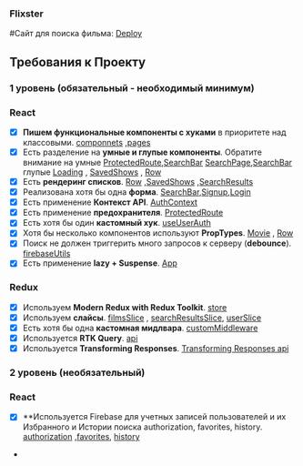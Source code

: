 ### Flixster

#Сайт для поиска фильма: [Deploy ](https://github.com/bobozaka/filmatek-aston-react/tree/main/src/componnets)

## Требования к Проекту

### 1 уровень (обязательный - необходимый минимум)

### React

- [x]  **Пишем функциональные компоненты c хуками** в приоритете над классовыми. [componnets](https://github.com/bobozaka/filmatek-aston-react/tree/main/src/componnets) ,[pages](https://github.com/bobozaka/filmatek-aston-react/tree/main/src/pages)
- [x]  Есть разделение на **умные и глупые компоненты**. Обратите внимание на умные  [ProtectedRoute](https://github.com/bobozaka/filmatek-aston-react/blob/main/src/componnets/ProtectedRoute.js),[SearchBar](https://github.com/bobozaka/filmatek-aston-react/blob/main/src/componnets/SearchBar/index.jsx) [SearchPage](https://github.com/bobozaka/filmatek-aston-react/blob/main/src/pages/SearchPage/index.jsx),[SearchBar](https://github.com/bobozaka/filmatek-aston-react/blob/main/src/componnets/SearchBar/index.jsx) глупые [Loading](https://github.com/bobozaka/filmatek-aston-react/blob/main/src/componnets/Loading/index.jsx) , [SavedShows](https://github.com/bobozaka/filmatek-aston-react/blob/main/src/componnets/SavedShows/index.jsx) ,  [Row](https://github.com/bobozaka/filmatek-aston-react/blob/main/src/componnets/Row/index.jsx) 
- [x]  Есть **рендеринг списков**.  [Row](https://github.com/bobozaka/filmatek-aston-react/blob/main/src/componnets/Row/index.jsx) ,[SavedShows](https://github.com/bobozaka/filmatek-aston-react/blob/main/src/componnets/SavedShows/index.jsx) ,[SearchResults](https://github.com/bobozaka/filmatek-aston-react/blob/main/src/componnets/SearchResults/index.jsx) 
- [x]  Реализована хотя бы одна **форма**. [SearchBar](https://github.com/bobozaka/filmatek-aston-react/blob/main/src/componnets/SearchBar/index.jsx),[Signup](https://github.com/bobozaka/filmatek-aston-react/blob/main/src/pages/Signup/index.jsx),[Login](https://github.com/bobozaka/filmatek-aston-react/blob/main/src/pages/Login/index.jsx)
- [x]  Есть применение **Контекст API**. [AuthContext](https://github.com/bobozaka/filmatek-aston-react/blob/main/src/context/AuthContext.js)
- [x]  Есть применение **предохранителя**. [ProtectedRoute](https://github.com/bobozaka/filmatek-aston-react/blob/main/src/componnets/ProtectedRoute.js)
- [x]  Есть хотя бы один **кастомный хук**. [useUserAuth](https://github.com/bobozaka/filmatek-aston-react/blob/main/src/context/AuthContext.js#L45)
- [x]  Хотя бы несколько компонентов используют **PropTypes**. [Movie]([https://ru.reactjs.org/docs/typechecking-with-proptypes.html](https://github.com/bobozaka/filmatek-aston-react/blob/main/src/componnets/Movie/index.jsx)) ,  [Row](https://github.com/bobozaka/filmatek-aston-react/blob/main/src/componnets/Row/index.jsx) 
- [x]  Поиск не должен триггерить много запросов к серверу (**debounce**). [firebaseUtils]((https://github.com/bobozaka/filmatek-aston-react/blob/main/src/firebaseUtils.js))
- [x]  Есть применение **lazy + Suspense**. [App](https://github.com/bobozaka/filmatek-aston-react/blob/main/src/App.jsx)

### Redux

- [x]  Используем **Modern Redux with Redux Toolkit**. [store](https://github.com/bobozaka/filmatek-aston-react/blob/main/src/redux/store.js)
- [x]  Используем **слайсы**. [filmsSlice](https://github.com/bobozaka/filmatek-aston-react/blob/main/src/redux/reducers/slices/filmsSlice.js) , [searchResultsSlice](https://github.com/bobozaka/filmatek-aston-react/blob/main/src/redux/reducers/slices/searchResultsSlice.js), [userSlice](https://github.com/bobozaka/filmatek-aston-react/blob/main/src/redux/reducers/slices/userSlice.js)
- [x]  Есть хотя бы одна **кастомная мидлвара**. [customMiddleware](https://github.com/bobozaka/filmatek-aston-react/blob/main/src/redux/middleware/customMiddleware.js)
- [x]  Используется **RTK Query**. [api](https://github.com/bobozaka/filmatek-aston-react/blob/main/src/redux/api.js)
- [x]  Используется **Transforming Responses**. [Transforming Responses api](https://github.com/bobozaka/filmatek-aston-react/blob/main/src/redux/api.js)

### 2 уровень (необязательный)

### React

- [x]  **Используется Firebase для учетных записей пользователей и их Избранного и Истории поиска authorization, favorites, history. [authorization]((https://github.com/bobozaka/filmatek-aston-react/blob/main/src/context/AuthContext.js#L45)) ,[favorites](https://github.com/bobozaka/filmatek-aston-react/blob/main/src/componnets/SavedShows/index.jsx), [history]((https://github.com/bobozaka/filmatek-aston-react/blob/main/src/firebaseUtils.js))
- 


